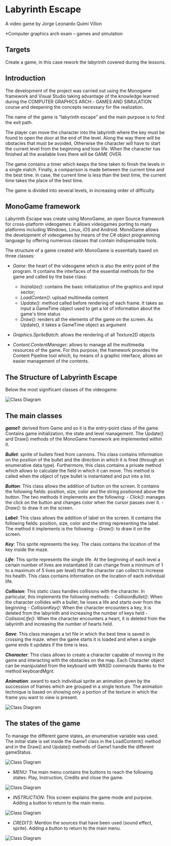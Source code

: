 <b><h1>Labyrinth Escape</h1></b>

A video game by Jorge Leonardo Quimi Villon

*Computer graphics arch exam – games and simulation

<b><h2>Targets</h2></b>

Create a game, in this case rework the labyrinth covered during the lessons. 

<b><h2>Introduction</h2></b>

The development of the project was carried out using the Monogame framework and Visual Studio taking advantage of the knowledge learned during the COMPUTER GRAPHICS ARCH.- GAMES AND SIMULATION course and deepening the concepts necessary for the realization.

The name of the game is “labyrinth escape” and the main purpose is to find the exit path.

The player can move the character into the labyrinth where the key must be found to open the door at the end of the level. Along the way there will be obstacles that must be avoided, Otherwise the character will have to start the current level from the beginning and lose life. When the character has finished all the available lives there will be GAME OVER.

The game contains a timer which keeps the time taken to finish the levels in a single match. Finally, a comparison is made between the current time and the best time. In case, the current time is less than the best time, the current time takes the place of the best time.

The game is divided into several levels, in increasing order of difficulty.

<b><h2>MonoGame framework</b></h2>

Labyrinth Escape was create using MonoGame, an open Source framework for cross-platform videogames: it allows videogames porting to many platforms including Windows, Linux, iOS and Android. MonoGame allows the development of videogames by means of the C# object programming language by offering numerous classes that contain indispensable tools.

The structure of a game created with MonoGame is essentially based on three classes:

-   *Game*: the heart of the videogame which is also the entry point of the program. It contains the interfaces of the essential methods for the game and called by the base class:

    -   *Inizialize()*: contains the basic initialization of the graphics and input sector;
    -   *LoadConten()*: upload multimedia content 
    -   *Update()*: method called before rendering of each frame. It takes as input a GameTime object used to get a lot of information about the game's time status
    -   *Draw()*: renders all the elements of the game on the screen. As Update(), it takes a GameTime object as argument
-   *Graphics.SpriteBatch*: allows the rendering of all Texture2D objects 
-   *Content.ContentManage*r: allows to manage all the multimedia resources of the game. For this purpose, the framework provides the Content Pipeline tool which, by means of a graphic interface, allows an easier management of the contents.

<b><h2>The Structure of Labyrinth Escape</b></h2>

Below the most significant classes of the videogame:

![Class Diagram](media/ClassDiagram1.png)

<b><h2>The main classes</b></h2>

***game1***: derived from Game and so it is the entry-point class of the game. Contains game initialization, the state and level management. The Update() and Draw() methods of the MonoGame framework are implemented within it.

***Bullet***: sprite of bullets fired from cannons. This class contains information on the position of the bullet and the direction in which it is fired (through an enumerative data type). Furthermore, this class contains a private method which allows to calculate the field in which it can move. This method is called when the object of type bullet is instantiated and put into a list.

***Button***: This class allows the addition of button on the screen. It contains the following fields: position, size, color and the string positioned above the button. The two methods it implements are the following:
	-	*Click()*: manages the click on the button and changes color when the cursor passes over it.
	-	*Draw()*: to draw it on the screen.

***Label***: This class allows the addition of label on the screen. It contains the following fields: position, size, color and the string representing the label. The method it implements is the following: 
	-	*Draw()*: to draw it on the screen.
	
***Key***: This sprite represents the key. The class contains the location of the key inside the maze.

***Life***: This sprite represents the single life. At the beginning of each level a certain number of lives are instantiated (it can change from a minimum of 1 to a maximum of 5 lives per level) that the character can collect to increase his health. This class contains information on the location of each individual life.

***Collision***: This static class handles collisions with the character. In particular, this implements the following methods: 
	-	*CollisionBullet()*: When the character collides with a bullet, he loses a life and starts over from the beginning
	-	*CollisionKey()*: When the character encounters a key, it is deleted from the labyrinth and increasing the number of keys held
	-	*CollisionLife()*: When the character encounters a heart, it is deleted from the labyrinth and increasing the number of hearts held.

***Save***: This class manages a txt file in which the best time is saved in crossing the maze. when the game starts it is loaded and when a single game ends it updates if the time is less.

***Character***: This class allows to create a character capable of moving in the game and interacting with the obstacles on the map. Each Character object can be manipulated from the keyboard with WASD commands thanks to the method keyboardMgnt.

***Animation***: award to each individual sprite an animation given by the succession of frames which are grouped in a single texture. The animation technique is based on showing only a portion of the texture in which the frame you want to view is present.

![Class Diagram](media/character.PNG)

<b><h2>The states of the game</b></h2>

To manage the different game states, an enumerative variable was used. The initial state is set inside the Game1 class in the LoadContent() method and in the Draw() and Update() methods of Game1 handle the different gameStatus.

![Class Diagram](media/gameStatus.PNG)

- *MENU*: The main menu contains the buttons to reach the following states: Play, Instruction, Credits and close the game.

![Class Diagram](media/menu1.PNG)

- *INSTRUCTION*: This screen explains the game mode and purpose. Adding a button to return to the main menu.

![Class Diagram](media/menu2.PNG)

- *CREDITS*: Mention the sources that have been used (sound effect, sprite). Adding a button to return to the main menu.

![Class Diagram](media/menu3.PNG)